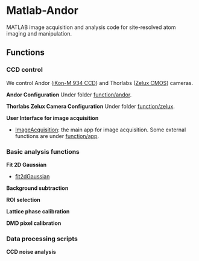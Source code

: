 # Matlab-Andor
MATLAB image acquisition and analysis code for site-resolved atom imaging and manipulation.

## Functions

### CCD control
We control Andor ([iKon-M 934 CCD](https://andor.oxinst.com/products/ikon-xl-and-ikon-large-ccd-series/ikon-m-934)) and Thorlabs ([Zelux CMOS](https://www.thorlabs.com/thorproduct.cfm?partnumber=CS165MU1)) cameras.

**Andor Configuration** Under folder [function/andor](/function/andor).

**Thorlabs Zelux Camera Configuration** Under folder [function/zelux](/function/zelux).

**User Interface for image acquisition**
- [ImageAcquisition](ImageAcquisition.mlapp): the main app for image acquisition. Some external functions are under [function/app](/function/app).

### Basic analysis functions

**Fit 2D Gaussian**
- [fit2dGaussian](/function/tool/fit2dGaussian.m)

**Background subtraction**

**ROI selection**

**Lattice phase calibration**

**DMD pixel calibration**

### Data processing scripts

**CCD noise analysis**
